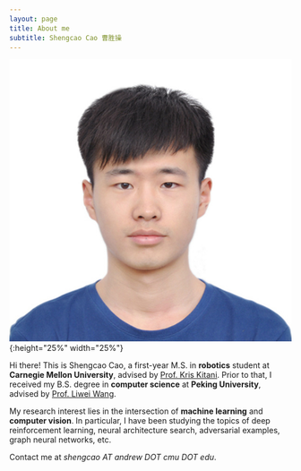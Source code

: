 ```yaml
---
layout: page
title: About me
subtitle: Shengcao Cao 曹胜操
---
```


![Shengcao](/img/Formal.jpg){:height="25%" width="25%"}

Hi there! This is Shengcao Cao, a first-year M.S. in **robotics** student at **Carnegie Mellon University**, advised by [Prof. Kris Kitani](http://www.cs.cmu.edu/~kkitani/). Prior to that, I received my B.S. degree in **computer science** at **Peking University**, advised by [Prof. Liwei Wang](http://www.cis.pku.edu.cn/faculty/vision/wangliwei/).

My research interest lies in the intersection of **machine learning** and **computer vision**. In particular, I have been studying the topics of deep reinforcement learning, neural architecture search, adversarial examples, graph neural networks, etc.

Contact me at *shengcao AT andrew DOT cmu DOT edu*.